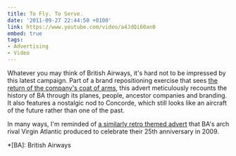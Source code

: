 ```yaml
---
title: To Fly. To Serve.
date: '2011-09-27 22:44:50 +0100'
link: https://www.youtube.com/video/a4JdQi60an0
embed: true
tags:
- Advertising
- Video
---
```

Whatever you may think of British Airways, it's hard not to be impressed by this latest campaign. Part of a brand repositioning exercise that sees [the return of the company's coat of arms][1], this advert meticulously recounts the history of BA through its planes, people, ancestor companies and branding. It also features a nostalgic nod to Concorde, which still looks like an aircraft of the future rather than one of the past.

In many ways, I'm reminded of [a similarly retro themed advert][2] that BA's arch rival Virgin Atlantic produced to celebrate their 25th anniversary in 2009.

[1]: http://www.underconsideration.com/brandnew/archives/british_airways_goes_vintage.php
[2]: https://www.youtube.com/video/KS_6HHQ7jOA

*[BA]: British Airways
